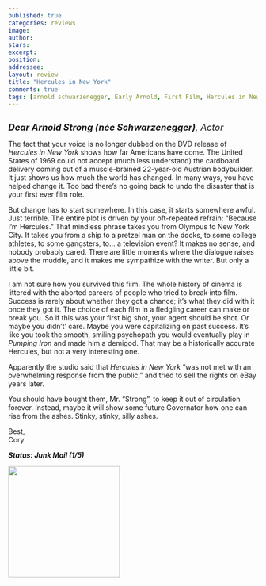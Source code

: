 ```yaml
---
published: true
categories: reviews
image:
author: 
stars: 
excerpt: 
position: 
addressee: 
layout: review
title: "Hercules in New York"
comments: true
tags: [arnold schwarzenegger, Early Arnold, First Film, Hercules in New York, Uncategorized, Zip.ca]
---
```

<div><p><span class="full-image-block ssNonEditable"><span><a href="/letters/2012/11/6/hercules-in-new-york.html"><img src="http://static.squarespace.com/static/5005f6bcc4aa41161b33e89e/5329cf1fe4b07c068ebf74de/5329cf1fe4b07c068ebf76ff/1352238627393/Hercules%20in%20New%20York.jpg" alt="" /></a></span></span></p>
<p><em style="font-size:130%;"><strong>Dear Arnold Strong (n&eacute;e Schwarzenegger)</strong>, Actor</em></p>
<p>The fact that your voice is no longer dubbed on the DVD release of <em>Hercules in New York</em> shows how far Americans have come. The United States of 1969 could not accept (much less understand) the cardboard delivery coming out of a muscle-brained 22-year-old Austrian bodybuilder. It just shows us how much the world has changed&shy;. In many ways, you have helped change it. Too bad there&rsquo;s no going back to undo the disaster that is your first ever film role.</p>
<p>But change has to start somewhere. In this case, it starts somewhere awful. Just terrible. The entire plot is driven by your oft-repeated refrain: &ldquo;Because I&rsquo;m Hercules.&rdquo; That mindless phrase takes you from Olympus to New York City. It takes you from a ship to a pretzel man on the docks, to some college athletes, to some gangsters, to&hellip; a television event? It makes no sense, and nobody probably cared. There are little moments where the dialogue raises above the muddle, and it makes me sympathize with the writer. But only a little bit.</p>
<p>I am not sure how you survived this film. The whole history of cinema is littered with the aborted careers of people who tried to break into film. Success is rarely about whether they got a chance; it&rsquo;s what they did with it once they got it. The choice of each film in a fledgling career can make or break you. So if this was your first big shot, your agent should be shot. Or maybe you didn&rsquo;t&rsquo; care. Maybe you were capitalizing on past success. It&rsquo;s like you took the smooth, smiling psychopath you would eventually play in <em>Pumping Iron </em>and made him a demigod. That may be a historically accurate Hercules, but not a very interesting one.</p>
<p>Apparently the studio said that <em>Hercules in New York </em>&ldquo;was not met with an overwhelming response from the public,&#8221; and tried to sell the rights on eBay years later.&nbsp;</p>
<p>You should have bought them, Mr. &ldquo;Strong&rdquo;, to keep it out of circulation forever. Instead, maybe it will show some future Governator how one can rise from the ashes. Stinky, stinky, silly ashes.</p>
<p>Best,<br /> Cory</p>
<p><strong><em>Status: Junk Mail (1/5)</em></strong></p>
<p><strong><em><span class="full-image-block ssNonEditable"><span><a href="http://www.zip.ca/Browse/Title.aspx?f=titleId%28122532%29"><img style="width:225px;" src="http://static.squarespace.com/static/5005f6bcc4aa41161b33e89e/5329cf1fe4b07c068ebf74de/5329cf1fe4b07c068ebf7bc0/1343245454095/Rent-it-on-Zip.png" alt="" /></a></span></span><br /></em></strong></p></div>
